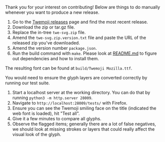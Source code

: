 Thank you for your interest on contributing!
Below are things to do manually whenever you want to produce a new release.

1. Go to the [Twemoji releases](https://github.com/twitter/twemoji/releases) page and find the most recent release.
2. Download the zip or tar.gz file.
3. Replace the in-tree `twe-svg.zip` file.
4. Amend the `twe-svg.zip.version.txt` file and paste the URL of the released zip you've downloaded.
5. Amend the version number `package.json`.
6. Run the build command with `make`. Please look at [README.md](./README.md) to figure out dependencies and how to install them.

The resulting font can be found at `build/Twemoji Mozilla.ttf`.

You would need to ensure the glyph layers are converted correctly by running our test suite.

1. Start a localhost server at the working directory. You can do that by running `python3 -m http.server 28009`.
2. Navigate to `http://localhost:28009/tests/` with Firefox.
3. Ensure you can see the Twemoji smiling face on the title (indicated the web font is loaded), hit "Test all".
4. Give it a few minutes to compare all glyphs.
5. Observe the flagged items; generally there are a lot of false negatives, we should look at missing strokes or layers that could really affect the visual look of the glyph.
